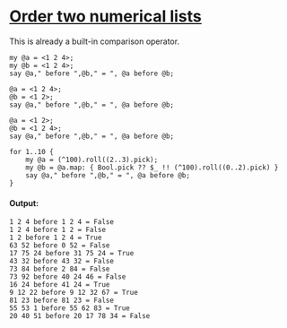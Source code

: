 [1]: http://rosettacode.org/wiki/Order_two_numerical_lists

# [Order two numerical lists][1]

This is already a built-in comparison operator.

```perl6
my @a = <1 2 4>;
my @b = <1 2 4>;
say @a," before ",@b," = ", @a before @b;
 
@a = <1 2 4>;
@b = <1 2>;
say @a," before ",@b," = ", @a before @b;
 
@a = <1 2>;
@b = <1 2 4>;
say @a," before ",@b," = ", @a before @b;
 
for 1..10 {
    my @a = (^100).roll((2..3).pick);
    my @b = @a.map: { Bool.pick ?? $_ !! (^100).roll((0..2).pick) }
    say @a," before ",@b," = ", @a before @b;
}
```

#### Output:
```
1 2 4 before 1 2 4 = False
1 2 4 before 1 2 = False
1 2 before 1 2 4 = True
63 52 before 0 52 = False
17 75 24 before 31 75 24 = True
43 32 before 43 32 = False
73 84 before 2 84 = False
73 92 before 40 24 46 = False
16 24 before 41 24 = True
9 12 22 before 9 12 32 67 = True
81 23 before 81 23 = False
55 53 1 before 55 62 83 = True
20 40 51 before 20 17 78 34 = False
```